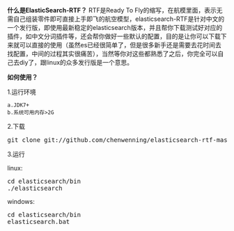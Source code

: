 **什么是ElasticSearch-RTF？**
RTF是Ready To Fly的缩写，在航模里面，表示无需自己组装零件即可直接上手即飞的航空模型，elasticsearch-RTF是针对中文的一个发行版，即使用最新稳定的elasticsearch版本，并且帮你下载测试好对应的插件，如中文分词插件等，还会帮你做好一些默认的配置，目的是让你可以下载下来就可以直接的使用（虽然es已经很简单了，但是很多新手还是需要去花时间去找配置，中间的过程其实很痛苦），当然等你对这些都熟悉了之后，你完全可以自己去diy了，跟linux的众多发行版是一个意思。



**如何使用？**


1.运行环境

	a.JDK7+  
	b.系统可用内存>2G 


2.下载

<pre>git clone git://github.com/chenwenning/elasticsearch-rtf-master.git -b master --depth 1</pre>


3.运行

linux:
<pre>cd elasticsearch/bin
./elasticsearch</pre>

windows:
<pre>cd elasticsearch/bin
elasticsearch.bat</pre>
